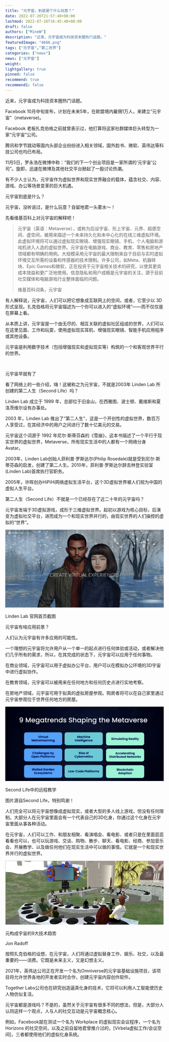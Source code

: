 ```yaml
---
title: "元宇宙，到底是个什么玩意？"
date: 2022-07-26T21:57:40+08:00
lastmod: 2022-07-26T16:45:40+08:00
draft: false
authors: ["MineW"]
description: "近来，元宇宙成为科技资本圈热门话题。"
featuredImage: "4666.png"
tags: ["元宇宙","第二世界"]
categories: ["news"]
news: ["元宇宙"]
weight: 
lightgallery: true
pinned: false
recommend: true
recommend1: false
---
```




近来，元宇宙成为科技资本圈热门话题。



Facebook 10月中旬宣布，计划在未来5年，在欧盟境内雇佣1万人，来建立“元宇宙”（metaverse)。

Facebook 老板扎克伯格之前就曾表示过，他打算将这家社群媒体巨头转型为一家“元宇宙”公司。

腾讯和字节跳动等国内头部企业纷纷进入相关领域，国外脸书、微软、英伟达等科技公司也均已布局。

11月5日，罗永浩在微博中称：“我们的下一个创业项目是一家所谓的‘元宇宙’公司”。旋即，迅速在微博及其他社交平台掀起了一股讨论热潮。

有不少人士认为，元宇宙作为虚拟世界和现实世界融合的载体，蕴含社交、内容、游戏、办公等场景变革的巨大机遇。





元宇宙到底是什么？



元宇宙，没听说过，是什么玩意？自留地君一头雾水～！

先看维基百科上对元宇宙的解释吧！

> 元宇宙（英语：Metaverse），或称为后设宇宙、形上宇宙、元界、超感空间、虚空间，被用来描述一个未来持久化和未中心化的在线三维虚拟环境。此虚拟环境将可以通过虚拟现实眼镜、增强现实眼镜、手机、个人电脑和游戏机进入人造的虚拟世界。元宇宙在电脑游戏、商业、教育、零售和房地产领域都有明确的用例。大规模采用元宇宙的最大限制来自于目前与实时虚拟环境交互所需的设备和传感器的技术限制。许多公司，如Meta、机器砖块、Epic Games和微软，正在投资于元宇宙相关技术的研究，以使其更具成本效益和更广泛地使用。信息隐私和用户成瘾是元宇宙的关注，源于目前社交媒体和电脑游戏行业整体面临的问题。
>
> 维基百科词条，元宇宙

有人解释说，元宇宙，人们可以把它想象成互联网上的空间，或者，它至少以 3D 形式呈现。扎克伯格将元宇宙描述为一个你可以进入的“虚拟环境”——而不仅仅是在屏幕上看。

从本质上讲，元宇宙是一个由无尽的、相互关联的虚拟社区组成的世界，人们可以在这里见面、工作和玩耍，使用虚拟现实耳机、增强现实眼镜、智能手机应用程序或其他设备。

元宇宙是利用数字技术（包括增强现实和虚拟现实等）构筑的一个和客观世界平行的世界。

![图片](data:image/gif;base64,iVBORw0KGgoAAAANSUhEUgAAAAEAAAABCAYAAAAfFcSJAAAADUlEQVQImWNgYGBgAAAABQABh6FO1AAAAABJRU5ErkJggg==)

元宇宙早就有了



看了网络上的一些介绍，嗨！这被称之为元宇宙，不就是2003年 Linden Lab 所创建的第二人生（Second Life）吗？

Linden Lab 成立于 1999 年，总部位于旧金山，在西雅图、波士顿、戴维斯和夏洛茨维尔设有办事处。

2003 年，Linden Lab 推出了“第二人生”，这是一个开创性的虚拟世界，数百万人享受过，在其经济中的用户之间进行了数十亿美元的交易。

元宇宙这个词源于 1992 年尼尔·斯蒂芬森的《雪崩》，这本书描述了一个平行于现实世界的虚拟世界，Metaverse，所有现实生活中的人都有一个网络分身 Avatar。

2003年，Linden Lab创始人菲利普·罗斯达尔(Philip Rosedale)就是受到尼尔·斯蒂芬森的启发，创建了第二人生。2010年，菲利普·罗斯达尔辞去林登实验室(Linden Lab)首席执行官职务。

2005年，许晖创办HiPiHi网络虚拟生活平台，这个3D虚拟世界被人们视为中国的虚拟人生平台。

第二人生（Second Life）不就是一个已经存在了近二十年的元宇宙吗？

元宇宙发端于3D虚拟游戏，成形于三维虚拟世界。起初以游戏为核心目标，后演变为虚拟社交平台，进而成为一个和现实世界并行的，由现实世界的人们操控的虚拟的“世界”。

![k1](k1.png)

Linden Lab 官网首页截图



元宇宙有啥应用前景？



人们认为元宇宙有许多应用的可能性。

一个理想的元宇宙将允许用户从一个单一的起点进行任何体验或活动，或者解决他们几乎所有的需求，所以，在其完成的状态下，元宇宙可以应用于任何事物。

在商业领域，元宇宙可以用于虚拟办公平台，用户可以在模拟办公环境的3D宇宙中进行虚拟协作。

在教育领域，元宇宙可以被用来在任何地方和任何历史点进行实地考察。

在房地产领域，元宇宙可用于拟真的虚拟房屋参观。购房者将可以在自己家里通过元宇宙参观位于世界任何地方的房屋。

![k2](k2.png)

Second Life中的远程教学

图片源自Second Life，特别鸣谢！

人们完全可以将元宇宙想像成虚拟现实，或者大型的多人线上游戏，但没有任何限制。大部分人在元宇宙里面会有一个代表自己的3D化身，你通过这个化身在元宇宙里面从事各种活动。

在元宇宙，人们可以工作、和朋友相聚、看演唱会、看电影、或者只是在里面逛逛看看也可以，也可以玩游戏、交谈、购物、散步、聊天、看电影、经商、参加音乐会、开展教学、以及做任何他们在现实生活中可以做的事情。它就是一个和现实世界并行的虚拟世界。

![k3](k3.jpg)

元构成宇宙的9大技术趋势

Jon Radoff



按照扎克伯格的设想，在元宇宙，人们将通过虚拟替身工作、娱乐、社交，以及最重要的——消费。它既是未来主义，又是幻想主义。

2021年，英伟达公司正在开发一个名为Omniverse的元宇宙基础设施项目，该项目将允许世界各地的开发者实时合作，创建元宇宙内容创作软件。

Together Labs公司也在研究创造逼真化身的技术，它将可以利用人工智能使历史人物仿似复活。

元宇宙都是游戏吗？不是的，虽然关于元宇宙有很多不同的想法，但是，大部分人认同这样一个观点，人与人的社交互动是元宇宙概念核心。

例如，Facebook就在测试一个名为 Workplace 的虚拟现实会议程序，一个名为 Horizons 的社交空间，以及之前自留地君曾推介过的，[Virbela虚拟工作/会议空间]，三者都使用他们的虚拟化身系统。